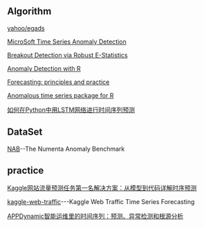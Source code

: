 ## Algorithm
[yahoo/egads](https://github.com/yahoo/egads)

[MicroSoft Time Series Anomaly Detection](https://msdn.microsoft.com/en-us/library/azure/mt789979.aspx)

[Breakout Detection via Robust E-Statistics](https://github.com/twitter/BreakoutDetection)

[Anomaly Detection with R](https://github.com/twitter/AnomalyDetection)

[Forecasting: principles and practice](https://www.otexts.org/fpp/7)

[Anomalous time series package for R](https://github.com/robjhyndman/anomalous)

[如何在Python中用LSTM网络进行时间序列预测](http://blog.csdn.net/wemedia/details.html?id=42026)
## DataSet

[NAB](https://github.com/numenta/NAB)--The Numenta Anomaly Benchmark

## practice
[Kaggle网站流量预测任务第一名解决方案：从模型到代码详解时序预测](https://mp.weixin.qq.com/s?__biz=MzA3MzI4MjgzMw==&mid=2650734276&idx=2&sn=5ac3f59ced7f27b442e630c66a30ea8e)

[kaggle-web-traffic](https://github.com/Arturus/kaggle-web-traffic)---Kaggle Web Traffic Time Series Forecasting

[APPDynamic智能运维里的时间序列：预测、异常检测和根源分析](http://www.infoq.com/cn/presentations/time-series-in-intelligent-operation-and-maintenanc?utm_source=infoq&utm_medium=videos_homepage&utm_campaign=videos_row1)
